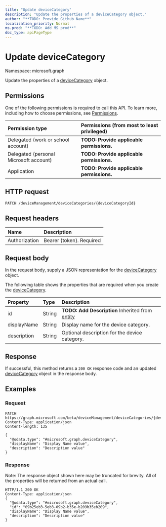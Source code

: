 ```yaml
---
title: "Update deviceCategory"
description: "Update the properties of a deviceCategory object."
author: "**TODO: Provide Github Name**"
localization_priority: Normal
ms.prod: "**TODO: Add MS prod**"
doc_type: apiPageType
---
```


# Update deviceCategory

Namespace: microsoft.graph

Update the properties of a [deviceCategory](../resources/devicecategory.md) object.

## Permissions
One of the following permissions is required to call this API. To learn more, including how to choose permissions, see [Permissions](/concepts/permissions-reference.md).

|Permission type|Permissions (from most to least privileged)|
|:---|:---|
|Delegated (work or school account)|**TODO: Provide applicable permissions.**|
|Delegated (personal Microsoft account)|**TODO: Provide applicable permissions.**|
|Application|**TODO: Provide applicable permissions.**|

## HTTP request
<!-- {
  "blockType": "ignored"
}
-->
``` http
PATCH /deviceManagement/deviceCategories/{deviceCategoryId}
```

## Request headers
|Name|Description|
|:---|:---|
|Authorization|Bearer {token}. Required|

## Request body
In the request body, supply a JSON representation for the [deviceCategory](../resources/devicecategory.md) object.

The following table shows the properties that are required when you create the [deviceCategory](../resources/devicecategory.md).

|Property|Type|Description|
|:---|:---|:---|
|id|String|**TODO: Add Description** Inherited from [entity](../resources/entity.md)|
|displayName|String|Display name for the device category.|
|description|String|Optional description for the device category.|



## Response
If successful, this method returns a `200 OK` response code and an updated [deviceCategory](../resources/devicecategory.md) object in the response body.

## Examples

### Request
<!-- {
  "blockType": "request",
  "name": "update_devicecategory"
}
-->
``` http
PATCH https://graph.microsoft.com/beta/deviceManagement/deviceCategories/{deviceCategoryId}
Content-Type: application/json
Content-length: 135

{
  "@odata.type": "#microsoft.graph.deviceCategory",
  "displayName": "Display Name value",
  "description": "Description value"
}
```

### Response
Note: The response object shown here may be truncated for brevity. All of the properties will be returned from an actual call.
<!-- {
  "blockType": "response",
  "truncated": true
}
-->
``` http
HTTP/1.1 200 OK
Content-Type: application/json
{
  "@odata.type": "#microsoft.graph.deviceCategory",
  "id": "09b25eb3-5eb3-09b2-b35e-b209b35eb209",
  "displayName": "Display Name value",
  "description": "Description value"
}
```

